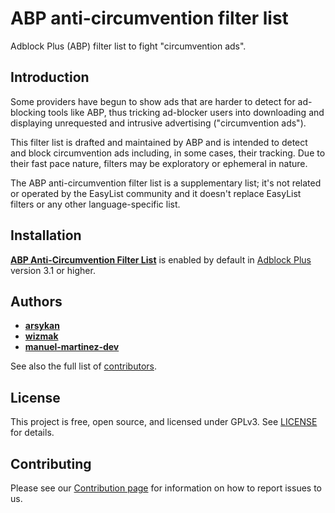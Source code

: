 # ABP anti-circumvention filter list

Adblock Plus (ABP) filter list to fight "circumvention ads".
 
## Introduction

Some providers have begun to show ads that are harder to detect for ad-blocking tools like ABP, thus tricking ad-blocker users into downloading and displaying unrequested and intrusive advertising ("circumvention ads").

This filter list is drafted and maintained by ABP and is intended to detect and block circumvention ads including, in some cases, their tracking. Due to their fast pace nature, filters may be exploratory or ephemeral in nature.

The ABP anti-circumvention filter list is a supplementary list; it's not related or operated by the EasyList community and it doesn't replace EasyList filters or any other language-specific list.

## Installation

[**ABP Anti-Circumvention Filter List**](https://easylist-downloads.adblockplus.org/abp-filters-anti-cv.txt) is enabled by default in [Adblock Plus](https://adblockplus.org/) version 3.1 or higher.

## Authors

* [**arsykan**](https://github.com/arsykan)
* [**wizmak**](https://github.com/wizmak)
* [**manuel-martinez-dev**](https://github.com/manuel-martinez-dev)

See also the full list of [contributors](https://github.com/abp-filters/abp-filters-anti-cv/graphs/contributors).

## License

This project is free, open source, and licensed under GPLv3. See [LICENSE](https://github.com/abp-filters/abp-filters-anti-cv/blob/master/LICENSE) for details. 

## Contributing

Please see our [Contribution page](https://github.com/abp-filters/abp-filters-anti-cv/blob/master/CONTRIBUTING.md) for information on how to report issues to us.
